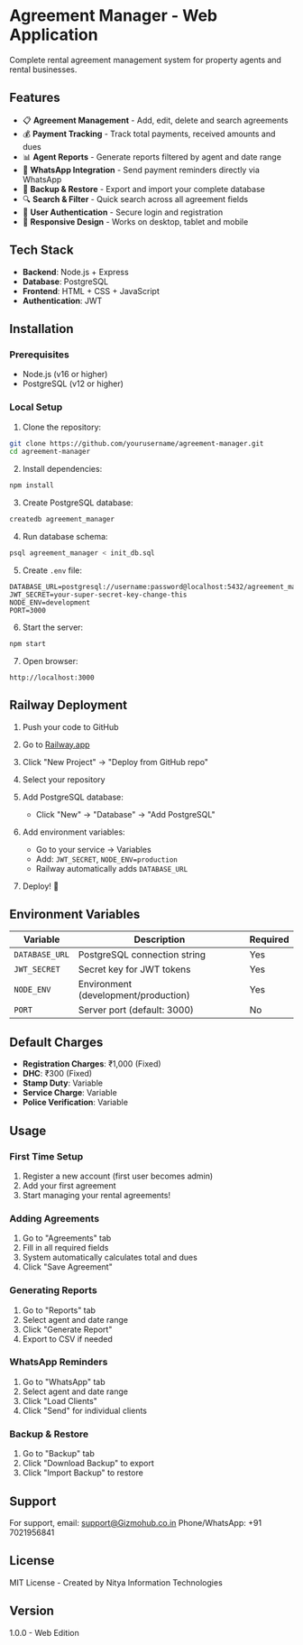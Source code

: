 # Agreement Manager - Web Application

Complete rental agreement management system for property agents and rental businesses.

## Features

- 📋 **Agreement Management** - Add, edit, delete and search agreements
- 💰 **Payment Tracking** - Track total payments, received amounts and dues
- 📊 **Agent Reports** - Generate reports filtered by agent and date range
- 💬 **WhatsApp Integration** - Send payment reminders directly via WhatsApp
- 💾 **Backup & Restore** - Export and import your complete database
- 🔍 **Search & Filter** - Quick search across all agreement fields
- 🔐 **User Authentication** - Secure login and registration
- 📱 **Responsive Design** - Works on desktop, tablet and mobile

## Tech Stack

- **Backend**: Node.js + Express
- **Database**: PostgreSQL
- **Frontend**: HTML + CSS + JavaScript
- **Authentication**: JWT

## Installation

### Prerequisites

- Node.js (v16 or higher)
- PostgreSQL (v12 or higher)

### Local Setup

1. Clone the repository:
```bash
git clone https://github.com/yourusername/agreement-manager.git
cd agreement-manager
```

2. Install dependencies:
```bash
npm install
```

3. Create PostgreSQL database:
```bash
createdb agreement_manager
```

4. Run database schema:
```bash
psql agreement_manager < init_db.sql
```

5. Create `.env` file:
```env
DATABASE_URL=postgresql://username:password@localhost:5432/agreement_manager
JWT_SECRET=your-super-secret-key-change-this
NODE_ENV=development
PORT=3000
```

6. Start the server:
```bash
npm start
```

7. Open browser:
```
http://localhost:3000
```

## Railway Deployment

1. Push your code to GitHub

2. Go to [Railway.app](https://railway.app)

3. Click "New Project" → "Deploy from GitHub repo"

4. Select your repository

5. Add PostgreSQL database:
   - Click "New" → "Database" → "Add PostgreSQL"

6. Add environment variables:
   - Go to your service → Variables
   - Add: `JWT_SECRET`, `NODE_ENV=production`
   - Railway automatically adds `DATABASE_URL`

7. Deploy! 🚀

## Environment Variables

| Variable | Description | Required |
|----------|-------------|----------|
| `DATABASE_URL` | PostgreSQL connection string | Yes |
| `JWT_SECRET` | Secret key for JWT tokens | Yes |
| `NODE_ENV` | Environment (development/production) | Yes |
| `PORT` | Server port (default: 3000) | No |

## Default Charges

- **Registration Charges**: ₹1,000 (Fixed)
- **DHC**: ₹300 (Fixed)
- **Stamp Duty**: Variable
- **Service Charge**: Variable
- **Police Verification**: Variable

## Usage

### First Time Setup

1. Register a new account (first user becomes admin)
2. Add your first agreement
3. Start managing your rental agreements!

### Adding Agreements

1. Go to "Agreements" tab
2. Fill in all required fields
3. System automatically calculates total and dues
4. Click "Save Agreement"

### Generating Reports

1. Go to "Reports" tab
2. Select agent and date range
3. Click "Generate Report"
4. Export to CSV if needed

### WhatsApp Reminders

1. Go to "WhatsApp" tab
2. Select agent and date range
3. Click "Load Clients"
4. Click "Send" for individual clients

### Backup & Restore

1. Go to "Backup" tab
2. Click "Download Backup" to export
3. Click "Import Backup" to restore

## Support

For support, email: support@Gizmohub.co.in
Phone/WhatsApp: +91 7021956841

## License

MIT License - Created by Nitya Information Technologies

## Version

1.0.0 - Web Edition